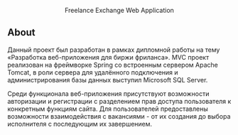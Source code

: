 <p align="center">
      Freelance Exchange Web Application
</p>

## About

Данный проект был разработан в рамках дипломной работы на тему «Разработка веб-приложения для биржи фриланса». MVC проект реализован на фреймворке Spring со встроенным сервером Apache Tomcat, в роли сервера для удалённого подключения и администрирования базы данных выступил Microsoft SQL Server.

Среди функционала веб-приложения присутствуют возможности авторизации и регистрации с разделением прав доступа пользователя к конкретным функциям сайта. 
Для пользователей предоставлены возможности взаимодействия с вакансиями - от их создания до выбора исполнителя с последующим их завершением.
